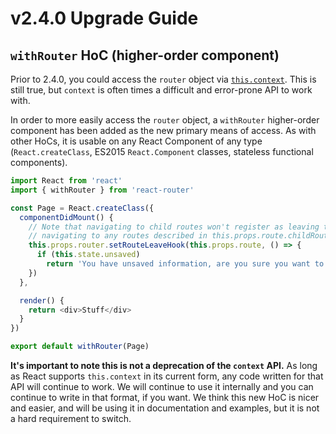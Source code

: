 # v2.4.0 Upgrade Guide

## `withRouter` HoC (higher-order component)

Prior to 2.4.0, you could access the `router` object via [`this.context`](https://facebook.github.io/react/docs/context.html). This is still true, but `context` is often times a difficult and error-prone API to work with.

In order to more easily access the `router` object, a `withRouter` higher-order component has been added as the new primary means of access. As with other HoCs, it is usable on any React Component of any type (`React.createClass`, ES2015 `React.Component` classes, stateless functional components).

```js
import React from 'react'
import { withRouter } from 'react-router'

const Page = React.createClass({
  componentDidMount() {
    // Note that navigating to child routes won't register as leaving this route. In other words,
    // navigating to any routes described in this.props.route.childRoutes[] won't trigger the callback.
    this.props.router.setRouteLeaveHook(this.props.route, () => {
      if (this.state.unsaved)
        return 'You have unsaved information, are you sure you want to leave this page?'
    })
  },

  render() {
    return <div>Stuff</div>
  }
})

export default withRouter(Page)
```

**It's important to note this is not a deprecation of the `context` API.** As long as React supports `this.context` in its current form, any code written for that API will continue to work. We will continue to use it internally and you can continue to write in that format, if you want. We think this new HoC is nicer and easier, and will be using it in documentation and examples, but it is not a hard requirement to switch.
